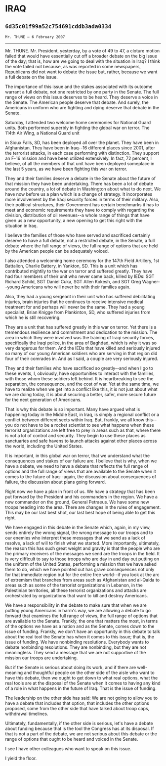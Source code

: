 # IRAQ
## `6d35c01f99a52c754691cddb3ada0334`
`Mr. THUNE — 6 February 2007`

---


Mr. THUNE. Mr. President, yesterday, by a vote of 49 to 47, a cloture 
motion failed that would have essentially cut off a broader debate on 
the big issue of the day; that is, how are we going to deal with the 
situation in Iraq? I think the vote failed not because, as was reported 
in some newspapers, Republicans did not want to debate the issue but, 
rather, because we want a full debate on the issue.

The importance of this issue and the stakes associated with its 
outcome warrant a full debate, not one restricted by one party in the 
Senate. The full range of views on this issue deserves to be heard. 
They deserve a voice in the Senate. The American people deserve that 
debate. And surely, the Americans in uniform who are fighting and dying 
deserve that debate in the Senate.

Saturday, I attended two welcome home ceremonies for National Guard 
units. Both performed superbly in fighting the global war on terror. 
The 114th Air Wing, a National Guard unit


in Sioux Falls, SD, has been deployed all over the planet. They have 
been in Afghanistan. They have been in Iraq--16 different places since 
2001, after the terrorist attacks, in each case performing with 
distinction. They support an F-16 mission and have been utilized 
extensively. In fact, 72 percent, I believe, of all the members of that 
unit have been deployed someplace in the last 5 years, as we have been 
fighting this war on terror.

They and their families deserve a debate in the Senate about the 
future of that mission they have been undertaking. There has been a lot 
of debate around the country, a lot of debate in Washington about what 
to do next. We have now before us a plan which is a change of strategy. 
It incorporates more involvement by the Iraqi security forces in terms 
of their military. Also, their political structures, their Government 
has certain benchmarks it has to meet and economic requirements they 
have to comply with regarding the division, distribution of oil 
revenues--a whole range of things that have given us a new opportunity, 
a new opening to get this right with the situation in Iraq.

I believe the families of those who have served and sacrificed 
certainly deserve to have a full debate, not a restricted debate, in 
the Senate, a full debate where the full range of views, the full range 
of options that are held by the American people can be adequately 
voiced.

I also attended a welcoming home ceremony for the 147th Field 
Artillery, 1st Battalion, Charlie Battery, in Yankton, SD. This is a 
unit which has contributed mightily to the war on terror and suffered 
greatly. They have had four members of their unit who never came back, 
killed by IEDs: SGT Richard Schild, SGT Daniel Cuka, SGT Allen Kokesh, 
and SGT Greg Wagner--young Americans who will never be with their 
families again.

Also, they had a young sergeant in their unit who has suffered 
debilitating injuries, brain injuries that he continues to receive 
intensive medical treatment for and perhaps will never be the same. 
They had a young specialist, Brian Knigge from Plankinton, SD, who 
suffered injuries from which he is still recovering.

They are a unit that has suffered greatly in this war on terror. Yet 
there is a tremendous resilience and commitment and dedication to the 
mission. The area in which they were involved was the training of Iraqi 
security forces, specifically the Iraqi police, in the area of Baghdad, 
which is why it was so very dangerous for them. And the IEDs that have 
killed and seriously injured so many of our young American soldiers who 
are serving in that region did four of their comrades in. And as I 
said, a couple are very seriously injured.

They and their families who have sacrificed so greatly--and when I go 
to these events, I, obviously, have opportunities to interact with the 
families, with those whom these soldiers left behind. It is 
heartbreaking to see the separation, the consequence, and the cost of 
war. Yet at the same time, we have to realize when we get into a 
conflict like this, it is not just about what we are doing today, it is 
about securing a better, safer, more secure future for the next 
generation of Americans.

That is why this debate is so important. Many have argued what is 
happening today in the Middle East, in Iraq, is simply a regional 
conflict or a conflict between different sects within Iraq. But, 
frankly, we all know this--you do not have to be a rocket scientist to 
see what happens when these terrorist organizations are left free to 
prey in areas such as that, where there is not a lot of control and 
security. They begin to use these places as sanctuaries and safe havens 
to launch attacks against other places across the world, including the 
United States.

It is important, in this global war on terror, that we understand 
what the consequences and stakes of our failure are. I believe that is 
why, when we have a debate, we need to have a debate that reflects the 
full range of options and the full range of views that are available to 
the Senate when it comes to the future of Iraq--again, the discussion 
about consequences of failure, the discussion about plans going 
forward.

Right now we have a plan in front of us. We have a strategy that has 
been put forward by the President and his commanders in the region. We 
have a new commander on the ground, General Petraeus. We have some new 
troops heading into the area. There are changes in the rules of 
engagement. This may be our last best shot, our last best hope of being 
able to get this right.

We have engaged in this debate in the Senate which, again, in my 
view, sends entirely the wrong signal, the wrong message to our troops 
and to our enemies who interpret these messages that we send as a lack 
of resolve, a lack of will to finish what we started. More importantly, 
ultimately, the reason this has such great weight and gravity is that 
the people who are the primary receivers of the messages we send are 
the troops in the field. It is very difficult to say to those troops 
who are day in and day out putting on the uniform of the United States, 
performing a mission that we have asked them to do, which we have 
pointed out has grave consequences not only for that immediate region 
but for the entire free world--if you look at the arc of extremism that 
branches from areas such as Afghanistan and al-Qaida to areas such as 
some of the terrorist organizations in Lebanon, in the Palestinian 
territories, all these terrorist organizations and attacks are 
orchestrated by organizations that want to kill and destroy Americans.

We have a responsibility in the debate to make sure that when we are 
putting young Americans in harm's way, we are allowing a debate to go 
forward that examines the full range of views, the full range of 
options that are available to the Senate. Frankly, the one that matters 
the most, in terms of the options we have as a nation and as the 
Senate, comes down to the issue of funding. Frankly, we don't have an 
opportunity in this debate to talk about the real tool the Senate has 
when it comes to this issue; that is, the issue of funding. We have 
nonbinding resolutions. Everybody wants to debate nonbinding 
resolutions. They are nonbinding, but they are not meaningless. They 
send a message that we are not supportive of the mission our troops are 
undertaking.

But if the Senate is serious about doing its work, and if there are 
well-meaning and thoughtful people on the other side of the aisle who 
want to have this debate, then we ought to get down to what real 
options, what the real tools are at the disposal of the Senate when it 
comes to having any kind of a role in what happens in the future of 
Iraq. That is the issue of funding.

The leadership on the other side has said: We are not going to allow 
you to have a debate that includes that option, that includes the other 
options proposed, some from the other side that have talked about troop 
caps, withdrawal timelines.

Ultimately, fundamentally, if the other side is serious, let's have a 
debate about funding because that is the tool the Congress has at its 
disposal. If that is not a part of the debate, we are not serious about 
this debate or the range of options that ought to be heard and voiced 
in the Senate.

I see I have other colleagues who want to speak on this issue.

I yield the floor.